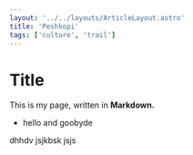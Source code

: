 ```yaml
---
layout: '../../layouts/ArticleLayout.astro'
title: 'Peshkopi'
tags: ['culture', 'trail']
---
```


# Title

This is my page, written in **Markdown.**

- hello and goobyde

dhhdv jsjkbsk jsjs